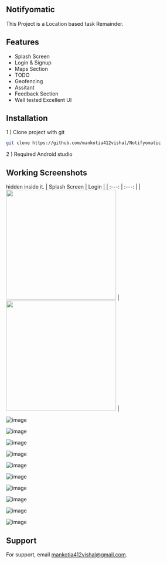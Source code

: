 ##  Notifyomatic 

This Project is a Location based task Remainder. 

 

## Features
 
-  Splash Screen
-  Login & Signup
-  Maps Section
-  TODO
-  Geofencing
-  Assitant
-  Feedback Section
-  Well tested Excellent UI


 
## Installation

1 ) Clone project with git

```bash
git clone https://github.com/mankotia412vishal/Notifyomatic
```
2 ) Required Android studio


## Working Screenshots
 
  hidden inside it.
|  Splash Screen | Login | 
| :---:   | :---: |
| <img style="border-width:50" src="https://user-images.githubusercontent.com/90970004/219635032-58f34c48-fd18-4822-a1c0-371fe96e3f02.png" width="300"/> | <img style="border-width:50" src="https://user-images.githubusercontent.com/90970004/219635086-9f4183e9-1eef-4b96-830b-885767ea4c97.png" width="300"/>   |
 


 ![image](https://user-images.githubusercontent.com/90970004/219635032-58f34c48-fd18-4822-a1c0-371fe96e3f02.png)

![image](https://user-images.githubusercontent.com/90970004/219635086-9f4183e9-1eef-4b96-830b-885767ea4c97.png)

![image](https://user-images.githubusercontent.com/90970004/219635150-e0e0950f-459a-46ce-9d56-c2300646c16a.png)

![image](https://user-images.githubusercontent.com/90970004/219635200-f00d0ab6-493b-48b2-b2d6-8104f182bf5d.png)

![image](https://user-images.githubusercontent.com/90970004/219635266-24cdd195-ae21-4512-ae2a-cbce98b6a999.png)

![image](https://user-images.githubusercontent.com/90970004/219635302-1433a351-3d78-41e7-b22f-cc12557e117a.png)

![image](https://user-images.githubusercontent.com/90970004/219635347-b0d983ae-a04c-4fad-918c-12f44504aab2.png)

![image](https://user-images.githubusercontent.com/90970004/219635408-fe7751f0-915f-471a-8b85-3ed2047959ee.png)

![image](https://user-images.githubusercontent.com/90970004/219635494-0b35f286-0f31-4e80-b558-e4950a2c77dc.png)

![image](https://user-images.githubusercontent.com/90970004/219635621-b9aad516-e419-4667-8779-788f669c59bb.png)



## Support

For support, email mankotia412vishal@gmail.com.


